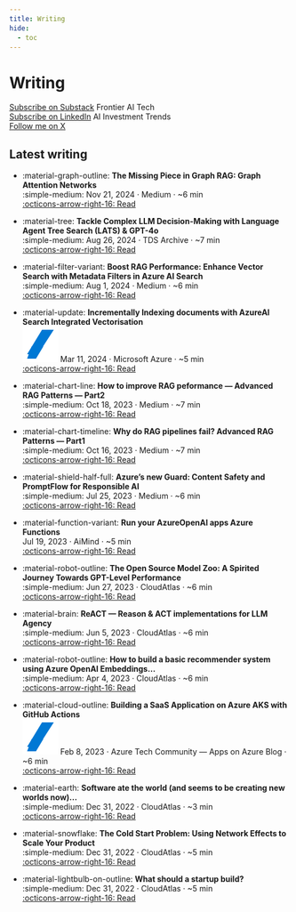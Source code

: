 ```yaml
---
title: Writing
hide:
  - toc
---
```


# Writing

<div class="cta cta--newsletters" style="margin: .25rem 0 1rem 0;">
  <div class="cta-item">
    <a class="md-button md-button--substack" href="https://generativefrontier.substack.com" target="_blank" rel="noopener">Subscribe on Substack</a>
    <span class="pills"><span class="pill pill--substack">Frontier AI Tech</span></span>
  </div>
  <div class="cta-item">
    <a class="md-button md-button--linkedin" href="https://www.linkedin.com/build-relation/newsletter-follow?entityUrn=7267852565411737601" target="_blank" rel="noopener">Subscribe on LinkedIn</a>
    <span class="pills"><span class="pill pill--linkedin">AI Investment Trends</span></span>
  </div>
  <div class="cta-item">
    <a class="md-button" href="https://x.com/ozgurgulerx" target="_blank" rel="noopener">Follow me on X</a>
  </div>
</div>

## Latest writing

<div class="grid cards" markdown>

- :material-graph-outline: **The Missing Piece in Graph RAG: Graph Attention Networks**  
  <span class="post-meta"><span class="publisher">:simple-medium:</span> Nov 21, 2024 · Medium · ~6 min</span>  
  [:octicons-arrow-right-16: Read](https://medium.com/@343544/the-missing-piece-in-graph-rag-graph-attention-networks-f50cb9857895)

- :material-tree: **Tackle Complex LLM Decision-Making with Language Agent Tree Search (LATS) & GPT-4o**  
  :simple-medium: <span class="post-meta">Aug 26, 2024 · TDS Archive · ~7 min</span>  
  [:octicons-arrow-right-16: Read](https://medium.com/data-science/tackle-complex-llm-decision-making-with-language-agent-tree-search-lats-gpt4-o-0bc648c46ea4)

- :material-filter-variant: **Boost RAG Performance: Enhance Vector Search with Metadata Filters in Azure AI Search**  
  <span class="post-meta"><span class="publisher">:simple-medium:</span> Aug 1, 2024 · Medium · ~6 min</span>  
  [:octicons-arrow-right-16: Read](https://medium.com/@343544/improve-rag-performance-with-document-metadata-filters-for-vector-search-on-azureai-3af3bce6708c)

- :material-update: **Incrementally Indexing documents with AzureAI Search Integrated Vectorisation**  
  <img class="publisher-icon" src="/images/publishers/azure.svg" alt="Microsoft Azure" /> <span class="post-meta">Mar 11, 2024 · Microsoft Azure · ~5 min</span>  
  [:octicons-arrow-right-16: Read](https://medium.com/microsoftazure/incrementally-indexing-documents-with-azureai-search-integrated-vectorization-6f7150556f62)

- :material-chart-line: **How to improve RAG peformance — Advanced RAG Patterns — Part2**  
  <span class="post-meta"><span class="publisher">:simple-medium:</span> Oct 18, 2023 · Medium · ~7 min</span>  
  [:octicons-arrow-right-16: Read](https://medium.com/@343544/how-to-improve-rag-peformance-advanced-rag-patterns-part2-0c84e2df66e6)

- :material-chart-timeline: **Why do RAG pipelines fail? Advanced RAG Patterns — Part1**  
  <span class="post-meta"><span class="publisher">:simple-medium:</span> Oct 16, 2023 · Medium · ~7 min</span>  
  [:octicons-arrow-right-16: Read](https://medium.com/@343544/why-do-rag-pipelines-fail-advanced-rag-patterns-part1-841faad8b3c2)

- :material-shield-half-full: **Azure’s new Guard: Content Safety and PromptFlow for Responsible AI**  
  <span class="post-meta"><span class="publisher">:simple-medium:</span> Jul 25, 2023 · Medium · ~6 min</span>  
  [:octicons-arrow-right-16: Read](https://medium.com/@343544/azures-new-guard-content-safety-and-promptflow-for-responsible-ai-6ed5cfd43402)

- :material-function-variant: **Run your AzureOpenAI apps Azure Functions**  
  <span class="post-meta">Jul 19, 2023 · AiMind · ~5 min</span>  
  [:octicons-arrow-right-16: Read](https://pub.aimind.so/azureopenai-app-runnin-on-azure-functions-784c44b528db)

- :material-robot-outline: **The Open Source Model Zoo: A Spirited Journey Towards GPT-Level Performance**  
  :simple-medium: <span class="post-meta">Jun 27, 2023 · CloudAtlas · ~6 min</span>  
  [:octicons-arrow-right-16: Read](https://cloudatlas.me/the-open-source-model-zoo-a-spirited-journey-towards-gpt-level-performance-acb08ce6b4d0)

- :material-brain: **ReACT — Reason & ACT implementations for LLM Agency**  
  :simple-medium: <span class="post-meta">Jun 5, 2023 · CloudAtlas · ~6 min</span>  
  [:octicons-arrow-right-16: Read](https://cloudatlas.me/react-reason-act-implementations-for-llm-agency-7dbe0ad584c8)

- :material-robot-outline: **How to build a basic recommender system using Azure OpenAI Embeddings…**  
  :simple-medium: <span class="post-meta">Apr 4, 2023 · CloudAtlas · ~6 min</span>  
  [:octicons-arrow-right-16: Read](https://cloudatlas.me/how-to-build-a-basic-recommender-system-using-azure-openai-embeddings-2188e172338)

- :material-cloud-outline: **Building a SaaS Application on Azure AKS with GitHub Actions**  
  <img class="publisher-icon" src="/images/publishers/azure.svg" alt="Microsoft Azure" /> <span class="post-meta">Feb 8, 2023 · Azure Tech Community — Apps on Azure Blog · ~6 min</span>  
  [:octicons-arrow-right-16: Read](https://techcommunity.microsoft.com/blog/appsonazureblog/building-a-saas-application-on-azure-aks-with-github-actions/3736641)

- :material-earth: **Software ate the world (and seems to be creating new worlds now)…**  
  :simple-medium: <span class="post-meta">Dec 31, 2022 · CloudAtlas · ~3 min</span>  
  [:octicons-arrow-right-16: Read](https://cloudatlas.me/software-ate-the-world-and-seems-to-be-creating-new-worlds-now-e71a3e599e4b)

- :material-snowflake: **The Cold Start Problem: Using Network Effects to Scale Your Product**  
  :simple-medium: <span class="post-meta">Dec 31, 2022 · CloudAtlas · ~5 min</span>  
  [:octicons-arrow-right-16: Read](https://cloudatlas.me/the-cold-start-problem-using-network-effects-to-scale-your-product-67914353cc70)

- :material-lightbulb-on-outline: **What should a startup build?**  
  :simple-medium: <span class="post-meta">Dec 31, 2022 · CloudAtlas · ~5 min</span>  
  [:octicons-arrow-right-16: Read](https://cloudatlas.me/what-should-a-startup-build-519181d50b49)

</div>
